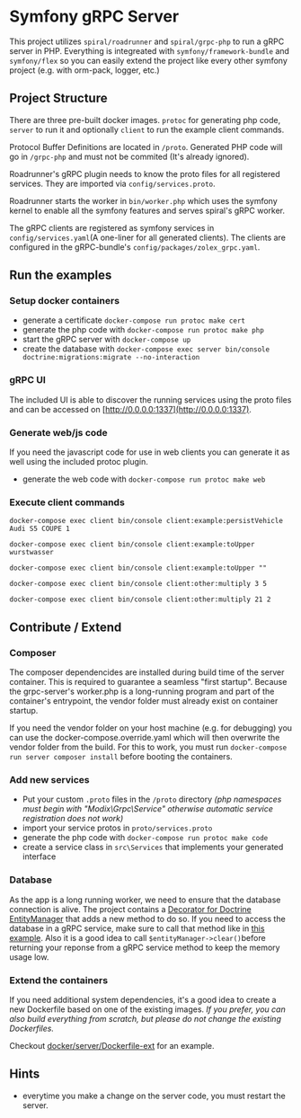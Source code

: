 # Symfony gRPC Server

This project utilizes `spiral/roadrunner` and `spiral/grpc-php` to run a gRPC server in PHP.
Everything is integreated with `symfony/framework-bundle` and `symfony/flex` so you can easily extend the project like every other symfony project (e.g. with orm-pack, logger, etc.)

## Project Structure

There are three pre-built docker images. `protoc` for generating php code, `server` to run it and optionally `client` to run the example client commands.

Protocol Buffer Definitions are located in `/proto`. Generated PHP code will go in `/grpc-php` and must not be commited (It's already ignored).

Roadrunner's gRPC plugin needs to know the proto files for all registered services. They are imported via `config/services.proto`.

Roadrunner starts the worker in `bin/worker.php` which uses the symfony kernel to enable all the symfony features and serves spiral's gRPC worker.

The gRPC clients are registered as symfony services in `config/services.yaml`(A one-liner for all generated clients).
The clients are configured in the gRPC-bundle's `config/packages/zolex_grpc.yaml`.

## Run the examples

### Setup docker containers

* generate a certificate `docker-compose run protoc make cert`
* generate the php code with `docker-compose run protoc make php`
* start the gRPC server with `docker-compose up`
* create the database with `docker-compose exec server bin/console doctrine:migrations:migrate --no-interaction`

### gRPC UI

The included UI is able to discover the running services using the proto files and can be accessed on [http://0.0.0.0:1337](http://0.0.0.0:1337).

### Generate web/js code
If you need the javascript code for use in web clients you can generate it as well using the included protoc plugin.
* generate the web code with `docker-compose run protoc make web`


### Execute client commands
`docker-compose exec client bin/console client:example:persistVehicle Audi S5 COUPE 1`

`docker-compose exec client bin/console client:example:toUpper wurstwasser`

`docker-compose exec client bin/console client:example:toUpper ""`

`docker-compose exec client bin/console client:other:multiply 3 5`

`docker-compose exec client bin/console client:other:multiply 21 2`

## Contribute / Extend

### Composer

The composer dependencides are installed during build time of the server container. This is required to guarantee a seamless "first startup".
Because the grpc-server's worker.php is a long-running program and part of the container's entrypoint, the vendor folder must already exist on container startup.

If you need the vendor folder on your host machine (e.g. for debugging) you can use the docker-compose.override.yaml which will then overwrite the vendor folder from the build.
For this to work, you must run `docker-compose run server composer install` before booting the containers.

### Add new services

* Put your custom `.proto` files in the `/proto` directory *(php namespaces must begin with "Modix\\Grpc\\Service" otherwise automatic service registration does not work)*
* import your service protos in `proto/services.proto`
* generate the php code with `docker-compose run protoc make code`
* create a service class in `src\Services` that implements your generated interface

### Database

As the app is a long running worker, we need to ensure that the database connection is alive. The project contains a [Decorator for Doctrine EntityManager](src/Doctrine/EntityManager.php) that adds a new method to do so. 
If you need to access the database in a gRPC service, make sure to call that method like in [this example](src/Service/Example/v1/ComandService.php).
Also it is a good idea to call `$entityManager->clear()`before returning your reponse from a gRPC service method to keep the memory usage low.

### Extend the containers

If you need additional system dependencies, it's a good idea to create a new Dockerfile based on one of the existing images. *If you prefer, you can also build everything from scratch, but please do not change the existing Dockerfiles.*

Checkout [docker/server/Dockerfile-ext](docker/server/Dockerfile-ext) for an example.

## Hints

* everytime you make a change on the server code, you must restart the server.
